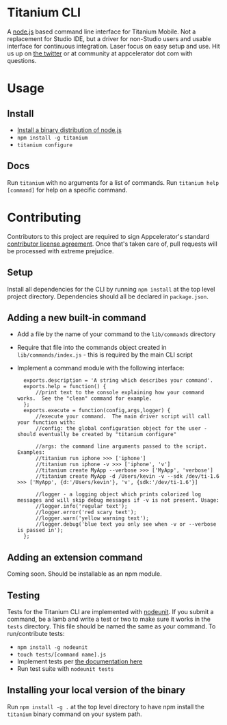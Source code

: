 # Titanium CLI

A [node.js](http://nodejs.org) based command line interface for Titanium Mobile.  Not a replacement for Studio IDE, but a driver for non-Studio users and usable interface for continuous integration.  Laser focus on easy setup and use. Hit us up on [the twitter](http://twitter.com/appcelerator) or at community at appcelerator dot com with questions.

# Usage

## Install

* [Install a binary distribution of node.js](http://nodejs.org/#download)
* `npm install -g titanium`
* `titanium configure`

## Docs

Run `titanium` with no arguments for a list of commands.  Run `titanium help [command]` for help on a specific command.

# Contributing

Contributors to this project are required to sign Appcelerator's standard [contributor license agreement](http://developer.appcelerator.com/cla).  Once that's taken care of, pull requests will be processed with extreme prejudice.

## Setup

Install all dependencies for the CLI by running `npm install` at the top level project directory.  Dependencies should all be declared in `package.json`.

## Adding a new built-in command

* Add a file by the name of your command to the `lib/commands` directory
* Require that file into the commands object created in `lib/commands/index.js` - this is required by the main CLI script
* Implement a command module with the following interface:

		exports.description = 'A string which describes your command'.
		exports.help = function() {
			//print text to the console explaining how your command works.  See the "clean" command for example.
		};
		exports.execute = function(config,args,logger) {
			//execute your command.  The main driver script will call your function with:
			//config: the global configuration object for the user - should eventually be created by "titanium configure"
		
			//args: the command line arguments passed to the script.  Examples:
			//titanium run iphone >>> ['iphone']
			//titanium run iphone -v >>> ['iphone', 'v']
			//titanium create MyApp --verbose >>> ['MyApp', 'verbose']
			//titanium create MyApp -d /Users/kevin -v --sdk /dev/ti-1.6 >>> ['MyApp', {d:'/Users/kevin'}, 'v', {sdk:'/dev/ti-1.6'}]
				
			//logger - a logging object which prints colorized log messages and will skip debug messages if -v is not present. Usage:
			//logger.info('regular text');
			//logger.error('red scary text');
			//logger.warn('yellow warning text');
			//logger.debug('blue text you only see when -v or --verbose is passed in');	
		};
	
## Adding an extension command

Coming soon.  Should be installable as an npm module.

## Testing

Tests for the Titanium CLI are implemented with [nodeunit](https://github.com/caolan/nodeunit).  If you submit a command, be a lamb and write a test or two to make sure it works in the `tests` directory.  This file should be named the same as your command.  To run/contribute tests:

* `npm install -g nodeunit`
* `touch tests/[command name].js`
* Implement tests per [the documentation here](https://github.com/caolan/nodeunit)
* Run test suite with `nodeunit tests`

## Installing your local version of the binary

Run `npm install -g .` at the top level directory to have npm install the `titanium` binary command on your system path.